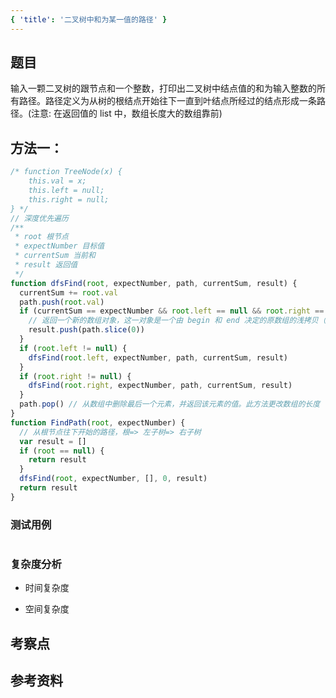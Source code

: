 ```yaml
---
{ 'title': '二叉树中和为某一值的路径' }
---
```


## 题目

输入一颗二叉树的跟节点和一个整数，打印出二叉树中结点值的和为输入整数的所有路径。路径定义为从树的根结点开始往下一直到叶结点所经过的结点形成一条路径。(注意: 在返回值的 list 中，数组长度大的数组靠前)

## 方法一：

```js
/* function TreeNode(x) {
    this.val = x;
    this.left = null;
    this.right = null;
} */
// 深度优先遍历
/**
 * root 根节点
 * expectNumber 目标值
 * currentSum 当前和
 * result 返回值
 */
function dfsFind(root, expectNumber, path, currentSum, result) {
  currentSum += root.val
  path.push(root.val)
  if (currentSum == expectNumber && root.left == null && root.right == null) {
    // 返回一个新的数组对象，这一对象是一个由 begin 和 end 决定的原数组的浅拷贝（包括 begin，不包括end）。原始数组不会被改变
    result.push(path.slice(0))
  }
  if (root.left != null) {
    dfsFind(root.left, expectNumber, path, currentSum, result)
  }
  if (root.right != null) {
    dfsFind(root.right, expectNumber, path, currentSum, result)
  }
  path.pop() // 从数组中删除最后一个元素，并返回该元素的值。此方法更改数组的长度
}
function FindPath(root, expectNumber) {
  // 从根节点往下开始的路径，根=> 左子树=> 右子树
  var result = []
  if (root == null) {
    return result
  }
  dfsFind(root, expectNumber, [], 0, result)
  return result
}
```

### 测试用例

```js
```

### 复杂度分析

- 时间复杂度

- 空间复杂度

## 考察点

## 参考资料
